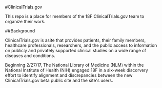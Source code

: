 #ClinicalTrials.gov

This repo is a place for members of the 18F ClinicalTrials.gov team to organize their work. 


##Background

ClinicalTrials.gov is asite that provides patients, their family members, healthcare professionals, researchers, and the public access to information on publicly and privately supported clinical studies on a wide range of diseases and conditions. 

Beginning 2/27/17, The National Library of Medicine (NLM) within the National Institute of Health (NIH) engaged 18F in a six-week discorvery effort to identify alignment and discrepancies between the new ClinicalTrials.gov beta public site and the site's users. 
